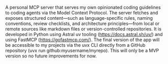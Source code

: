 A personal MCP server that serves my own opinionated coding guidelines to coding agents via the Model Context Protocol. The server fetches and exposes structured content—such as language-specific rules, naming conventions, review checklists, and architecture principles—from local or remote sources like markdown files or version-controlled repositories. It is developed in Python using Astral uv tooling (https://docs.astral.sh/uv/) and using FastMCP (https://gofastmcp.com/). The final version of the app  will be accessible to my projects via the uvx CLI directly from a GitHub repository (uvx run github:myusername/myrepo). This will only be a MVP version so no future improvements for now.